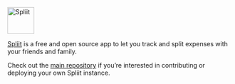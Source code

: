 [<img alt="Spliit" height="60" src="https://github.com/spliit-app/spliit/blob/main/public/logo-with-text.png?raw=true" />](https://spliit.app)

[Spliit](https://spliit.app) is a free and open source app to let you track and split expenses with your friends and family.

Check out the [main repository](https://github.com/spliit-app/spliit) if you’re interested in contributing or deploying your own Spliit instance.